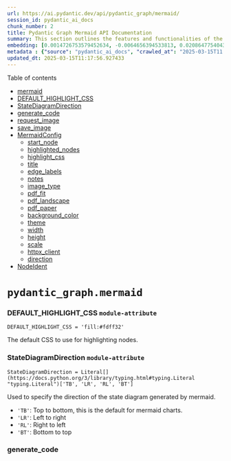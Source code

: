 ```yaml
---
url: https://ai.pydantic.dev/api/pydantic_graph/mermaid/
session_id: pydantic_ai_docs
chunk_number: 2
title: Pydantic Graph Mermaid API Documentation
summary: This section outlines the features and functionalities of the Pydantic Graph Mermaid API, including key components such as DEFAULT_HIGHLIGHT_CSS, StateDiagramDirection, and methods for generating code, requesting, and saving images. It also describes the MermaidConfig class and its attributes.
embedding: [0.0014726753579452634, -0.0064656394533813, 0.02086477540433407, -0.00890350341796875, 0.012468758970499039, 0.016971901059150696, -0.024654867127537727, -0.022791940718889236, -0.03170829266309738, 0.020980404689908028, -0.021237360313534737, -0.03327571973204613, 0.021532859653234482, -0.04715130850672722, 0.03224789723753929, 0.012841343879699707, -0.009308207780122757, -0.006032027304172516, -0.013168961741030216, 0.04039338231086731, 0.07210167497396469, -0.007708660792559385, 0.04897569119930267, 0.008228995837271214, -0.015198909677565098, 0.005280432756990194, 0.033172935247421265, 0.0367446169257164, 0.025207320228219032, 0.013605786487460136, -0.0003256106283515692, -0.04293724149465561, 0.010991265065968037, 0.0018532904796302319, -0.04807634651660919, 0.0006195033201947808, -0.009096220135688782, 0.008190452121198177, -0.02193113975226879, 0.03558831661939621, -0.01684342324733734, -0.0684015154838562, 0.0070084575563669205, -0.0008202496683225036, -0.05642739683389664, 0.03425214812159538, -0.019156021997332573, 0.0457894466817379, 0.017460117116570473, 0.0271344855427742, -0.02857343666255474, 0.03975099325180054, -0.02320306934416294, 0.030423514544963837, -0.04722839593887329, -0.028393566608428955, -0.05586209520697594, 0.00406310660764575, 0.003264938946813345, -0.0421149842441082, 0.05149385333061218, 0.016445143148303032, -0.03648766130208969, 0.03134855255484581, -0.01990119181573391, 0.04599500820040703, -0.04357963055372238, 0.01305975578725338, -0.011864913627505302, -0.011999815702438354, 0.06506109982728958, 0.04375949874520302, -0.014094001613557339, -0.043682411313056946, -0.00406953040510416, -0.04406784474849701, -0.013477308675646782, 0.04411923512816429, -0.01054159365594387, -0.04011073336005211, -0.011357426643371582, 0.03525427356362343, -0.01030390989035368, -0.01599547080695629, -0.004483871161937714, -0.03134855255484581, -0.004117709584534168, -0.04265458881855011, -0.05231611058115959, 0.00228208489716053, -0.026903226971626282, -0.06434161961078644, -0.04491579532623291, 0.019400129094719887, 0.030115168541669846, 0.05208485201001167, -0.0141325443983078, -0.015892688184976578, -0.046226270496845245, -0.00755448779091239, 0.016380904242396355, -0.035999447107315063, -0.06341658532619476, 0.009732184000313282, 0.07241001725196838, -0.013721415773034096, -0.008993437513709068, -0.028444958850741386, -0.007438857574015856, 0.024205194786190987, -0.11717164516448975, 0.003632706357166171, 0.006028815172612667, 0.02227802947163582, 0.003635918255895376, -0.04327128082513809, -0.018410852178931236, 0.017177466303110123, 0.014068306423723698, -0.03155411779880524, -0.056632962077856064, 0.00010072449367726222, 0.011216101236641407, 0.01354154758155346, -0.012462334707379341, 0.007445281371474266, -0.021751271560788155, 0.004336121492087841, -0.03507440537214279, 0.00890350341796875, -0.004024563357234001, 0.015365930274128914, -0.010348876938223839, -0.06156650558114052, 0.02433367259800434, 0.0081262132152915, -0.040598947554826736, 0.0238840002566576, -0.014016915112733841, 0.01030390989035368, 0.048487477004528046, -0.020813385024666786, 0.034663278609514236, 0.036307793110609055, 0.02439791150391102, -0.005813614930957556, -0.065009705722332, 0.056632962077856064, -0.03219650685787201, 0.0007435645675286651, 0.014813476242125034, 0.012924854643642902, -0.011691468767821789, -0.021532859653234482, -0.012629356235265732, -0.04386227950453758, 0.02990960329771042, -0.001308866310864687, -0.024744801223278046, -0.026183750480413437, -0.00952661968767643, 0.016830576583743095, -0.019284499809145927, -0.0012679140781983733, -0.022098161280155182, -0.00980927050113678, -0.015455865301191807, 0.01085636392235756, -0.02798243798315525, -0.021211665123701096, 0.0342007577419281, -0.021828357130289078, 0.006417460273951292, -0.007837138138711452, 0.029498474672436714, -0.018218135461211205, -0.02555420994758606, -0.020363712683320045, 0.001161920023150742, -0.0077728996984660625, 0.03078325279057026, 0.028059525415301323, -0.06984046846628189, 0.03304446116089821, -0.030346427112817764, -0.037181440740823746, -0.026363620534539223, 0.02204676903784275, 0.00036013900535181165, 0.040573250502347946, -0.006173352710902691, 0.007721508387476206, 0.02793104760348797, -0.025117386132478714, 0.008241843432188034, -0.008787873201072216, 0.08073537051677704, -0.005171226803213358, 0.031220076605677605, 0.0068093170411884785, 0.016946205869317055, 0.03026934154331684, 0.03224789723753929, 0.006086630281060934, -0.02227802947163582, -0.013123994693160057, -0.02800813503563404, -0.04740826413035393, 0.022239485755562782, 0.0032520913518965244, 0.001739266561344266, 0.013952676206827164, 0.017999723553657532, 0.0008029855089262128, -0.038543302565813065, 0.0296783447265625, -0.038312043994665146, 0.003931417129933834, 0.020813385024666786, 0.00649454677477479, -0.005765435751527548, 0.04260319843888283, 0.05771217495203018, -0.026928922161459923, -0.020055366680026054, 0.05033755674958229, 0.01726740039885044, -0.05730104446411133, -0.005877853836864233, 0.01485201995819807, 0.015545799396932125, -0.0054570892825722694, -0.006957066245377064, -0.02597818709909916, -0.018565025180578232, -0.057249654084444046, 0.009417413733899593, -0.012603660114109516, 0.025991033762693405, -0.032068029046058655, 0.005730104632675648, 0.021558554843068123, -0.012969821691513062, 0.020260930061340332, 0.005518116522580385, -0.0009764303686097264, -0.027853960171341896, 0.016997596248984337, -0.04781939089298248, 0.02852204442024231, 0.0282650887966156, 0.02680044434964657, 0.020697753876447678, -0.005315763875842094, -0.029806822538375854, 0.0038960855454206467, 0.002410562476143241, 0.031014511361718178, -0.039134301245212555, 0.01009192131459713, 0.003729064716026187, -0.0008286810480058193, -0.016046863049268723, -0.0429629348218441, 0.006568421609699726, 0.017935484647750854, -0.014543673023581505, -0.014055457897484303, -0.0610525943338871, -0.04602070525288582, 0.017087532207369804, 0.0086915148422122, 0.02798243798315525, 0.0018018995178863406, -0.01036172453314066, -0.002606490859761834, 0.017177466303110123, 0.035614013671875, 0.02235511690378189, 0.0038511184975504875, 0.015815602615475655, 0.018012570217251778, 0.04774230718612671, 0.03867178037762642, -0.017318790778517723, 0.03191385418176651, -0.018025418743491173, 0.017331639304757118, 0.026183750480413437, -0.04727978631854057, 0.04658600687980652, -0.00647206325083971, 0.017961179837584496, -0.023472871631383896, 0.009012709371745586, -0.013361678458750248, 0.004609136842191219, 0.03810647875070572, 0.010438811965286732, -0.006828588899224997, 0.007676541339606047, 0.0043457574211061, -0.00048540474381297827, -0.008967742323875427, 0.024410760030150414, -0.005726892501115799, 0.017113227397203445, -0.013978371396660805, 0.009674369357526302, -0.01862926408648491, -0.018577871844172478, -0.03134855255484581, -0.011126167140901089, -0.01975986734032631, -6.62964885123074e-05, -0.0036519779823720455, 0.012488030828535557, 0.03959682211279869, 0.005155167076736689, -0.05318975821137428, 0.002097398042678833, -0.006475274916738272, 0.05478288233280182, 0.002055642893537879, -0.006854284089058638, -0.012250347062945366, -0.029729735106229782, 0.003237637458369136, 0.0019191353349015117, -0.014492282643914223, 0.020826231688261032, -0.03792661055922508, -0.0036487660836428404, 0.02883039228618145, 0.028136612847447395, -0.028958868235349655, -0.011922728270292282, 0.01158868707716465, -0.05812330171465874, 0.05647878721356392, -0.026415010914206505, -0.031040208414196968, -0.0038382706698030233, -0.01726740039885044, -0.029806822538375854, 0.008248266763985157, -0.014428043738007545, 0.018012570217251778, 0.022457897663116455, -0.00842171162366867, -0.0135672427713871, 0.008151908405125141, 0.04668878763914108, 0.0034624733962118626, -0.05208485201001167, -0.01075358223170042, 0.002124699531123042, -0.006989185698330402, -0.0339181087911129, 0.05038894712924957, -0.06927516311407089, 0.013310288079082966, -0.041164249181747437, -0.0028184792026877403, -0.02091616578400135, -0.032504852861166, -0.03201663866639137, 0.007323227822780609, 0.07163915783166885, 0.012841343879699707, 0.013413069769740105, 0.01059940829873085, -0.006340373307466507, -0.01079854927957058, -0.01755005121231079, -0.012584389187395573, -0.022136704996228218, -0.014094001613557339, 0.008794297464191914, 0.012558693066239357, -0.003223183797672391, -0.04144689813256264, 0.0043232738971710205, 0.03052629716694355, 0.012834920547902584, -0.010053378529846668, 0.04851317033171654, -0.004618772771209478, -0.009802847169339657, 0.0009796422673389316, 0.00014905417629051954, -0.01577705889940262, 0.013323135673999786, 0.0020572489593178034, -0.001962496666237712, 0.057814955711364746, -0.028367871418595314, 0.006414248142391443, 0.05627322569489479, 0.010663647204637527, 0.02942138910293579, -0.022111007943749428, 0.024243738502264023, -0.002169666811823845, 0.011126167140901089, 0.009359599091112614, 0.05234180763363838, -0.0005540599813684821, 0.0015023858286440372, -0.03766965493559837, 0.03201663866639137, -0.007612302433699369, 0.012051206082105637, -0.04044477269053459, -0.014248174615204334, -0.08068398386240005, 0.015198909677565098, -0.030629079788923264, 0.013220353052020073, 0.024924669414758682, -0.04332267493009567, -0.04828191176056862, -0.012500878423452377, -0.03820926323533058, -0.014338108710944653, 0.06177206709980965, 0.01355439517647028, 0.0009346751030534506, 0.056067660450935364, -0.05514261871576309, 0.019233109429478645, 0.022239485755562782, 0.03535705804824829, 0.02128875069320202, 0.052675846964120865, -0.0483333021402359, -0.016689250245690346, 0.020877623930573463, 0.007933496497571468, -0.032299287617206573, -0.0022740550339221954, -0.01695905439555645, -0.009545891545712948, 0.013991218991577625, -0.013695720583200455, -0.01712607406079769, 0.02343432791531086, -0.05149385333061218, -0.034663278609514236, -0.036590442061424255, -0.02425658516585827, 0.05565652996301651, -0.058071911334991455, 0.002871476113796234, 0.0017954756040126085, 0.029035955667495728, 0.06598613411188126, 0.03145133703947067, 0.04185802862048149, -0.07436288148164749, 0.041678160429000854, 0.04887291043996811, -0.0013233200879767537, 0.016586467623710632, -0.04751104488968849, 0.0024844370782375336, 0.005315763875842094, -0.00176335615105927, 0.04229485243558884, -0.020582124590873718, 0.028342176228761673, -0.00021801056573167443, 0.06747648119926453, -0.01237882487475872, 0.02340863272547722, -0.014261022210121155, -0.018320918083190918, -0.021185969933867455, 0.03219650685787201, 0.01792263612151146, 0.011286764405667782, -0.0007267018663696945, -0.011511600576341152, -0.011492328718304634, 7.683567673666403e-05, 0.1371113806962967, 0.03569110110402107, -0.04609779268503189, 0.005900337360799313, -0.0049110595136880875, 0.0054570892825722694, 0.005784707609564066, 0.02744283154606819, -0.014492282643914223, 0.02659487910568714, -0.006276134867221117, -0.03756687417626381, -0.023267308250069618, 0.004535262007266283, -0.05673574283719063, 0.016432294622063637, -0.040598947554826736, 0.029190128669142723, 0.025207320228219032, 0.019181717187166214, -0.04185802862048149, 0.0014228903455659747, 0.010220399126410484, -0.0011354214511811733, 0.011408817954361439, -0.03874886780977249, -0.013490156270563602, 0.04275737330317497, 0.01082424446940422, -0.01665070652961731, -0.004920694977045059, 0.02040225639939308, 0.020672058686614037, -0.0020893681794404984, 0.006764349993318319, -0.02207246609032154, -0.010278214700520039, 0.015070431865751743, -0.0021054279059171677, -0.014248174615204334, -0.01879628375172615, 0.006208683829754591, -0.06516388058662415, -0.026749052107334137, -0.05642739683389664, 0.06644865870475769, -0.024462150409817696, -0.021404381841421127, 0.019117478281259537, -0.04201219975948334, 0.006584480870515108, 0.02631222829222679, -0.004657316021621227, -0.02798243798315525, -0.028624827042222023, 0.0012839738046750426, 0.01947721652686596, 0.011370274238288403, -0.007882106117904186, -0.005759011954069138, 0.028188003227114677, -0.0074324337765574455, -0.0005556659889407456, 0.011228948831558228, 0.003767607966437936, 0.014800628647208214, 0.0015939262229949236, 0.0036134347319602966, -0.03761826455593109, -0.026235142722725868, -0.002579189371317625, 0.005572719499468803, -0.03497162461280823, 0.009995563887059689, 0.025901099666953087, 0.020055366680026054, -0.015288843773305416, 0.043091412633657455, 0.023472871631383896, -0.03494592756032944, 0.05318975821137428, -0.0031493091955780983, 0.03484314680099487, -0.006719382479786873, 0.0010519110364839435, -0.004426056053489447, -0.007072696462273598, 0.02659487910568714, -0.023549959063529968, -0.002844174625352025, -0.045635271817445755, -0.00813906081020832, -0.021687032654881477, 0.02037655934691429, -0.003277786774560809, -0.04234624281525612, -0.031168684363365173, 0.02046649530529976, -0.0020058578811585903, -0.06125815957784653, 0.049566689878702164, 0.010425963439047337, 0.0014670544769614935, -0.01109404768794775, 0.02513023465871811, -0.03677031025290489, -0.0004629211325664073, -0.007477400824427605, 0.03838913142681122, -0.02221379056572914, -0.01656077243387699, 0.0056562297977507114, -0.017704224213957787, -0.03738700598478317, 0.005553447641432285, 0.015224604867398739, -0.018989000469446182, -0.03271041810512543, 0.04722839593887329, -0.014762085862457752, 0.02405102178454399, 0.0361793152987957, -0.004214067943394184, -0.018076809123158455, 0.031271468847990036, -0.05658157169818878, 0.02798243798315525, 0.016445143148303032, -0.016856271773576736, -0.0271344855427742, 0.024976061657071114, -0.030346427112817764, 0.03474036604166031, 0.023588502779603004, -0.038312043994665146, 0.002614520723000169, 0.036590442061424255, 0.001275943941436708, -0.033789630979299545, -0.005704408977180719, 0.015879841521382332, -0.006449579726904631, 0.0007327242637984455, 0.009295360185205936, -0.016290970146656036, -0.053549498319625854, 0.001194842392578721, 0.03217080980539322, 0.0008897079387679696, -0.010053378529846668, -0.012905582785606384, 0.015443016774952412, 0.001585896359756589, -0.003178216516971588, -0.009166882373392582, 0.00625365087762475, 0.03211941942572594, -0.012982669286429882, -0.0072911083698272705, 0.027006007730960846, -0.04293724149465561, 0.012089749798178673, 0.008595156483352184, 0.014723542146384716, -0.0007299138233065605, -0.022984657436609268, 0.0060159675776958466, -0.005527751985937357, -0.010804972611367702, 0.006350009236484766, -0.0034110823180526495, 0.013695720583200455, -0.001014170702546835, -0.032864589244127274, 0.015378777869045734, -0.03453480079770088, 0.02583686076104641, -0.015674276277422905, -0.028650522232055664, -0.022406507283449173, 0.03725852817296982, 0.021635640412569046, 0.003680885536596179, -0.00406310660764575, -0.02136583812534809, 0.002754240296781063, 0.05617044121026993, 0.03499732166528702, 0.011402393691241741, -0.008485950529575348, -0.022393658757209778, 0.01938728243112564, -0.017627136781811714, -0.03217080980539322, 0.024770496413111687, 0.014967650175094604, 0.034072279930114746, -0.056941308081150055, 0.02524586394429207, 0.06588335335254669, -0.00818402785807848, -0.0073746186681091785, 0.0370272658765316, 0.00897416565567255, 0.027262963354587555, -0.010053378529846668, 0.016046863049268723, 0.0074902488850057125, -0.01456936914473772, 0.013258896768093109, 0.042243462055921555, 0.0068928273394703865, 0.03846621885895729, 0.008363896980881691, -0.07960476726293564, -0.001179585698992014, -0.009854238480329514, -0.04131842032074928, 0.04275737330317497, 0.00946880504488945, -0.007111239712685347, 0.012738562189042568, 0.03851760923862457, 0.03242776542901993, -0.033532675355672836, -0.013156114146113396, 0.00115549610927701, -0.041421204805374146, 0.03417506441473961, 0.0024667715188115835, -0.009089795872569084, 0.008826416917145252, 0.012276042252779007, -0.019066087901592255, 0.0003298262890893966, -0.029035955667495728, -0.01059940829873085, -0.024950364604592323, -0.017485812306404114, -0.008819992654025555, 0.038877345621585846, 0.016355209052562714, -0.02362704463303089, -0.013079027645289898, -0.00462198443710804, -0.036641836166381836, 0.020286625251173973, -0.01605970971286297, 0.010188279673457146, -0.02080053649842739, 0.0075737591832876205, -0.008485950529575348, 0.034046586602926254, -0.0195029117166996, -0.0047119189985096455, -0.03337850049138069, 0.015610038302838802, 0.006391764618456364, -0.05344671383500099, -0.002550282049924135, 0.00896131806075573, -0.0296783447265625, 0.012128292582929134, 0.002272448968142271, 0.017871245741844177, 0.02524586394429207, 0.009847814217209816, -0.017729919403791428, -0.030140863731503487, 0.030346427112817764, 0.0227533970028162, 0.007637998089194298, -0.016753489151597023, 0.016830576583743095, 0.08042702823877335, -0.03728422150015831, 0.013926980085670948, -0.0358966626226902, -0.008106941357254982, 0.010278214700520039, -0.008755753748118877, 0.04671448469161987, 0.006044874899089336, -0.041935116052627563, -0.01400406751781702, -0.012019086629152298, -0.045095667243003845, 0.005630534142255783, 0.01541732158511877, 0.02880469523370266, 0.007413161918520927, 0.03918569162487984, -0.025451429188251495, -0.015725668519735336, 0.013952676206827164, -0.021751271560788155, -0.0015545799396932125, 0.017511507496237755, 0.03381532430648804, 0.03268472105264664, -0.0033693271689116955, 0.001742478576488793, -0.0375925675034523, -0.012070477940142155, -0.03975099325180054, -0.05786634609103203, -0.020826231688261032, 0.030449209734797478, -0.010470930486917496, 0.018577871844172478, -0.001363469404168427, 0.023614197969436646, -0.07246141135692596, -0.006032027304172516, 0.03784952312707901, -0.01719031296670437, 0.05745521932840347, -0.05064590275287628, 0.02051788568496704, 0.004002079833298922, 0.009757880121469498, -0.050106294453144073, 0.00047175397048704326, 0.029215823858976364, 0.026337923482060432, -0.010451659560203552, 0.01848793774843216, -0.0542689710855484, 0.014723542146384716, -0.02716018073260784, 0.04602070525288582, -0.006680839229375124, -0.025798318907618523, -0.014710694551467896, 0.006446367595344782, 0.0480506531894207, 0.02272770181298256, -0.026671966537833214, 0.009757880121469498, 0.015365930274128914, 0.0156871248036623, 0.05036325007677078, -0.0009113885462284088, 0.014325261116027832, -0.005007417406886816, 0.044196322560310364, 0.004528838209807873, 0.03360976278781891, 0.022534985095262527, 0.010085497982800007, 0.006301830057054758, 0.011877761222422123, -0.016149643808603287, -0.03641057386994362, -0.0004163479898124933, 0.041652463376522064, 0.007104815915226936, -0.0051358952187001705, -0.03199094161391258, 0.021185969933867455, -0.023241613060235977, -0.015764212235808372, -0.04008503630757332, 0.027545614168047905, 0.014826323837041855, 0.017280247062444687, 0.01978556253015995, 0.003016013652086258, -0.04602070525288582, -0.012115444988012314, -0.011370274238288403, 0.015301691368222237, -0.004683011211454868, 0.020427951589226723, 0.021417228505015373, -0.021275904029607773, -0.010907755233347416, -0.03977669030427933, -0.012243922799825668, -0.0059356689453125, 0.0113060362637043, 0.004146616905927658, 0.01947721652686596, 0.008659395389258862, -0.018976153805851936, -0.035999447107315063, 0.002991924062371254, -0.01327174436300993, 0.018102504312992096, -0.015635734423995018, 0.014466586522758007, -0.032967373728752136, 0.0015385202132165432, -0.011762131936848164, -0.006067358423024416, 0.02199537865817547, 0.005826462991535664, -0.013079027645289898, 0.006924946792423725, 0.0023945027496665716, -0.015468712896108627, 0.008325353264808655, -0.02546427585184574, -0.010509474202990532, -0.013258896768093109, -0.01541732158511877, -0.007702236995100975, -0.02256068028509617, 0.002182514639571309, 0.034097976982593536, 0.04576374962925911, -0.021545706316828728, 0.02913873828947544, -0.000325008382787928, 0.010027683340013027, -0.0233186986297369, -0.004551321733742952, 0.056632962077856064, -0.018076809123158455, -0.017036139965057373, -0.016946205869317055, 0.002450711792334914, -0.025759775191545486, 0.034894537180662155, 0.04321989044547081, -0.013021213002502918, -0.0488986037671566, -0.039416953921318054, 0.03990516811609268, 0.011652925983071327, 0.0002904800057876855, 0.0025390400551259518, 0.011890609748661518, -0.02518162503838539, 0.007445281371474266, 0.016123948618769646, -0.0011747677344828844, -0.016290970146656036, 0.019772715866565704, 0.029190128669142723, -0.006584480870515108, 0.02374267578125, -0.005974212195724249, -0.01789694093167782, -0.035999447107315063, 0.036333486437797546, 0.008530917577445507, -0.031168684363365173, 0.03849191218614578, 0.018783437088131905, -0.03951973468065262, -0.012700018472969532, -0.010914178565144539, 0.025913948193192482, 0.02821369841694832, -0.00652987789362669, -0.02312598191201687, 0.027519918978214264, -0.005730104632675648, -0.019824106246232986, 0.03173398599028587, -0.0006909689982421696, 0.015918385237455368, 0.03142563998699188, 0.016894815489649773, 0.01817959174513817, -0.00017745979130268097, 0.05452592670917511, 0.011100471951067448, -0.05090285837650299, -0.002344717737287283, -0.014016915112733841, -0.02428228221833706, 0.01329743955284357, -0.03425214812159538, -0.016740642488002777, -0.028881782665848732, 0.002399320714175701, -0.017331639304757118, 0.007939920760691166, -0.019772715866565704, 0.008742906153202057, 0.016573620960116386, 0.008434560149908066, 0.010336029343307018, 0.02710879035294056, 0.028110915794968605, 0.051262594759464264, 0.07487679272890091, -0.009385294280946255, -0.025798318907618523, 0.017395878210663795, -0.030449209734797478, 0.0032151539344340563, 0.01273213792592287, 0.06619170308113098, 0.06593474745750427, -0.02046649530529976, 0.026749052107334137, -0.011781402863562107, -0.022663462907075882, 0.014466586522758007, 0.008164756931364536, 0.015520104207098484, -0.002648246241733432, -0.008106941357254982, 0.03170829266309738, -0.017794158309698105, 0.03964821249246597, 0.016483686864376068, -0.007162630558013916, 0.002082944381982088, 0.04301432892680168, 0.022547833621501923, 0.001275943941436708, -0.04375949874520302, -0.0019480427727103233, 0.02284333109855652, -0.010239670984447002, -0.0002808441931847483, 0.03019225411117077, 0.06881264597177505, -0.012629356235265732, -0.01216683629900217, -0.00624722708016634, 0.007869257591664791, -0.011505176313221455, 0.019579999148845673, 0.009051252156496048, 0.005646593868732452, -0.014505130238831043, 0.004008503630757332, -0.01853932999074459, -0.03055199235677719, -0.002730150707066059, 0.003085070289671421, -0.009218273684382439, 0.014042610302567482, 0.00756733538582921, 0.008800720795989037, -0.011710740625858307, -0.006542725954204798, 0.012854191474616528, 0.0172417052090168, -0.019567150622606277, -0.012725714594125748, 0.032324984669685364, -0.009205426089465618, 0.024693410843610764, -0.017871245741844177, 0.0141325443983078, -0.00594209274277091, 0.03751548379659653, -0.010111193172633648, 0.007837138138711452, -0.022830484434962273, -0.01277710497379303, -0.0029485628474503756, 0.005893913563340902, 0.03268472105264664, -0.014505130238831043, -0.03502301499247551, -0.041164249181747437, 0.02744283154606819, 0.02518162503838539, -0.02074914611876011, 0.004037410952150822, -0.023537110537290573, 0.03779813274741173, -0.0030079837888479233, 0.011222525499761105, 0.03247915580868721, -0.0046059247106313705, 0.01216683629900217, 0.01726740039885044, -0.04016212373971939, -0.01902754418551922, 0.008492374792695045, -0.005177650600671768, 0.001465448527596891, 0.03019225411117077, 0.035768184810876846, -0.0423976331949234, 0.04555818438529968, 0.011562990956008434, 0.011839218437671661, 0.012571540661156178, -0.0072911083698272705, -0.03281319886445999, -0.023986782878637314, -0.01670209877192974, -0.021943988278508186, -0.0009547497611492872, -0.0013401828473433852, 0.037721045315265656, 0.023871153593063354, 0.006105901673436165, 0.0018741681706160307, -0.029164433479309082, -0.018295221030712128, -0.016355209052562714, -0.02532295137643814, 0.037721045315265656, -0.034354932606220245, 0.01171716395765543, -0.03530566766858101, -0.003677673637866974, -0.012391672469675541, -0.021584250032901764, -0.014363804832100868, 0.006227955687791109, -0.014299565926194191, -0.007907801307737827, 0.013194657862186432, -0.00458665331825614, 0.025194473564624786, 0.00017133702931459993, -0.0018982577603310347, 0.018153896555304527, -0.049643777310848236, 0.011395970359444618, 0.042834457010030746, 0.022791940718889236, 0.001859714393503964, -0.04101007431745529, -0.0013401828473433852, 0.0217641182243824, 0.028393566608428955, -0.019181717187166214, -0.010432387702167034, -0.01719031296670437, 0.030731860548257828, 0.015764212235808372, 0.03975099325180054, 0.00889065582305193, 0.0077536278404295444, -0.012976245954632759, 0.0168177280575037, 0.0012831707717850804, 0.005469937343150377, 0.021674184128642082, -0.03050060197710991, -0.030988816171884537, 0.025053147226572037, 0.0007419586181640625, 0.019541455432772636, 0.010933450423181057, -0.0054667252115905285, -0.04938682168722153, -0.019978279247879982, 0.009083371609449387, -0.039391256868839264, 0.0097514558583498, -0.006969914305955172, -0.035177189856767654, 0.0038479065988212824, -0.0024571355897933245, -0.016175338998436928, -0.005746164359152317, 0.008672242984175682, -0.0018195651937276125, 0.023447176441550255, 0.06747648119926453, 0.010535169392824173, -0.025143081322312355, 0.004088802263140678, 0.02857343666255474, 0.020954709500074387, 0.008897079154849052, 0.01961854100227356, -0.006311465986073017, -0.012057630345225334, -0.005588779225945473, 0.021982530131936073, 0.01192915253341198, -0.017614290118217468, 0.013464461080729961, -0.01820528693497181, -0.0008415288175456226, -0.005344671662896872, 0.02193113975226879, 0.012500878423452377, 0.04023921117186546, 0.018359459936618805, 0.0062215314246714115, 0.0014108455507084727, -0.008094093762338161, 0.028033830225467682, 0.0010495020542293787, 0.015571494586765766, 0.012976245954632759, 0.022997504100203514, -0.00515837874263525, -0.012083325535058975, 0.017280247062444687, 0.0043457574211061, -0.03445771336555481, -0.003690521465614438, 0.015494408085942268, -0.009770727716386318, 0.023267308250069618, -0.008061974309384823, 0.011473056860268116, -0.011074775829911232, -0.02428228221833706, 0.026466401293873787, 0.006227955687791109, -0.015443016774952412, -0.011877761222422123, -0.012956974096596241, 0.00784356240183115, 0.0059388806112110615, 0.010278214700520039, 0.02145577222108841, -0.0185136329382658, 0.0031348553020507097, -0.006391764618456364, -0.030295036733150482, 0.014312413521111012, 0.045301228761672974, 0.006517030298709869, 0.025875404477119446, -0.01707468368113041, 0.015648581087589264, -0.0077728996984660625, -0.007978463545441628, 0.004374665208160877, -0.01483917236328125, 0.029549866914749146, -0.018218135461211205, -0.005042748991400003, 0.003289028536528349, -0.016034014523029327, -0.014376652427017689, 0.002107033971697092, 0.04232054948806763, 0.009295360185205936, 0.028958868235349655, 0.003963536582887173, -0.014466586522758007, 0.0037097930908203125, 0.031785376369953156, -0.0113766985014081, 0.006003119517117739, -0.04206359386444092, 0.014299565926194191, -0.01440234761685133, -0.04414493218064308, 0.0064303078688681126, -0.02178981527686119, -0.004965662490576506, 0.014736389741301537, 0.040264904499053955, 0.025991033762693405, -0.019721323624253273, 0.025014603510499, -0.007117663510143757, 0.019490063190460205, -0.011222525499761105, 0.032659027725458145, 0.02581116557121277, 0.01023324765264988, 0.01115186233073473, -0.010470930486917496, -0.030963120982050896, 0.031245771795511246, 0.0018821980338543653, -0.021635640412569046, 0.015507255680859089, -0.027340050786733627, -0.021558554843068123, -0.001384346978738904, -0.009372446686029434, -0.010098345577716827, -0.014710694551467896, -0.042783066630363464, 0.020286625251173973, -0.010650799609720707, -0.015340235084295273, -0.017537202686071396, -0.038877345621585846, -0.016971901059150696, 0.012147564440965652, -0.008672242984175682, -0.010284638032317162, -0.02532295137643814, -0.0050523849204182625, 0.003587739309296012, -0.0028152670711278915, -0.017023293301463127, -0.008447407744824886, 0.010059802792966366, -0.008280386216938496, -0.0005347883561626077, -0.0007166645373217762, 0.0016509381821379066, -0.015468712896108627, 0.016663555055856705, 0.007727932650595903, 0.004686223343014717, -0.03869747743010521, 0.039956558495759964, -0.011408817954361439, 0.021558554843068123, 0.020222386345267296, 0.0036519779823720455, 0.043631020933389664, 0.03214511647820473, 0.017511507496237755, 0.019657084718346596, -0.039725299924612045, 0.012263194657862186, -0.011961271986365318, -0.016303816810250282, 0.020877623930573463, 0.012192531488835812, -0.01865495927631855, -0.055553749203681946, 0.005296492483466864, -0.015186062082648277, -0.017678529024124146, -0.0217641182243824, -0.018899066373705864, 0.021969683468341827, -0.011974119581282139, -0.050440337508916855, 0.01902754418551922, 0.005697985179722309, -0.012828496284782887, 0.005861794110387564, -0.004127345513552427, -0.01004695426672697, -0.027519918978214264, -0.0395711250603199, -0.002217845991253853, 0.022663462907075882, -0.0066101765260100365, -0.0044549633748829365, -0.011871337890625, -0.029755430296063423, -0.010072650387883186, -0.008762178011238575, -0.008852112106978893, -0.012064054608345032, 0.005206557922065258, -0.023447176441550255, 0.014980497770011425, -0.010734310373663902, -0.011267492547631264, -0.015635734423995018, 0.022933265194296837, -0.029806822538375854, 0.02524586394429207, -0.030166558921337128, -0.021956834942102432, -0.015520104207098484, 0.005081292241811752, 0.02970403991639614, 0.0024844370782375336, 0.028110915794968605, 0.01383704598993063, 0.006732230540364981, 0.009031981229782104, 0.012064054608345032, -0.00046533008571714163, 0.025078842416405678, -0.01910463161766529, 0.0053928508423268795, -0.01143451314419508, -0.0004958435310982168, -0.007817867211997509, -0.0011884185951203108, 0.005627322476357222, -0.01938728243112564, 0.011794251389801502, 0.01580275408923626, 0.017871245741844177, 0.0038768139202147722, -0.02453923597931862, 0.010124040767550468, 0.028110915794968605, 0.018320918083190918, -0.024950364604592323, -0.024950364604592323, 0.00790137704461813, 0.01740872487425804, -0.01237882487475872, 0.037772439420223236, 0.03129716217517853, -0.00919900182634592, -0.00896131806075573, 0.022509289905428886, 0.021828357130289078, -0.053292542695999146, -0.05812330171465874, 0.04286015406250954, 0.03625640273094177, -0.010085497982800007, -0.007246141321957111, 0.006391764618456364, 0.02357565425336361, 0.0001545747072668746, 0.01613679714500904, -0.0012606872478500009, -0.019567150622606277, 0.0003936636494472623, -0.035716794431209564, 0.0265691839158535, 0.014466586522758007, 0.006719382479786873, -0.0030593748670071363, 0.015481560491025448, 0.01961854100227356, 0.01170431636273861, 0.028162308037281036, 0.006854284089058638, 0.0037611841689795256, -0.015674276277422905, 0.04342545568943024, 0.01004695426672697, 0.006202260032296181, -0.02574692666530609, 0.024834735319018364, 0.0005042749107815325, 0.004230127669870853, -0.04414493218064308, 0.05699269846081734, 0.016830576583743095, 0.006369281094521284, 0.00047898085904307663, -0.0358966626226902, -0.021969683468341827, 0.00021821130940224975, 0.031168684363365173, -0.003171792719513178, -0.0038960855454206467, 0.021134577691555023, 0.004291154444217682, 0.007952768355607986, 0.017704224213957787, -0.031477030366659164, -0.01355439517647028, 0.029858212918043137, -0.00022302921570371836, 0.011408817954361439, 0.002654670039191842, -0.006680839229375124, -0.004750462248921394, -0.006957066245377064, -0.0014951589982956648, -0.012873463332653046, 0.033481284976005554, 0.01662501133978367, 0.0025920371990650892, 0.016637859866023064, -0.004011715762317181, 0.019888345152139664, -0.009989139623939991, 0.007612302433699369, -0.03301876410841942, -0.028624827042222023, 0.02414095588028431, -0.005530964117497206, -0.028367871418595314, 0.01755005121231079, 0.004843608476221561, -0.007477400824427605, 0.01605970971286297, 0.0033147241920232773, -0.01495480164885521, -0.024346521124243736, -0.021841205656528473, 0.02659487910568714, 0.03579388186335564, 0.008235419169068336, -0.015879841521382332, 0.025489971041679382, 0.012070477940142155, -0.02199537865817547, 0.016727793961763382, 0.01085636392235756, 0.028599131852388382, -0.0028618404176086187, -0.004631620366126299, 0.01384989358484745, 0.010348876938223839, 0.02908734604716301, -0.03497162461280823, -0.04784508794546127, 0.015327387489378452, 0.02581116557121277, 0.012886310927569866, 0.0244493018835783, 0.022689158096909523, 0.042834457010030746, 0.003484957152977586, 0.03106590360403061, -0.027571309357881546, -0.013464461080729961, 0.019014697521924973, 0.04542970657348633, -7.251962961163372e-05, -0.03368684649467468, 0.020787687972187996, -0.004458175506442785, -0.02136583812534809, -0.025489971041679382, 0.002665911801159382, -0.008543766103684902, -0.007740780245512724, -0.007130511105060577, -0.009398141875863075, 0.003568467451259494, 0.003285816637799144, 0.020222386345267296, -0.03795230761170387, 0.03188816085457802, 0.02504030056297779, 0.0069506424479186535, 0.02484758384525776, -0.020106757059693336, 0.009134762920439243, 0.0013682872522622347, 0.02094186097383499, -0.019605694338679314, 0.004194796085357666, -0.016175338998436928, 0.004833972547203302, 0.019965430721640587, -0.0023928966838866472, 0.027776874601840973, 0.020273778587579727, 0.0021536070853471756, -0.0064656394533813, 0.02795674279332161, 0.006131597328931093, 0.018552176654338837, -0.0006596525781787932, -0.009346751496195793, -0.022239485755562782, 0.009635825641453266, 0.0026353984139859676, 0.015481560491025448, -0.017601441591978073, -0.00229975045658648, -0.012520150281488895, -0.021943988278508186, -0.002052430994808674, -0.01020112819969654, -0.011652925983071327, -0.032350677996873856]
metadata : {"source": "pydantic_ai_docs", "crawled_at": "2025-03-15T11:17:56.927433", "url_path": "/api/pydantic_graph/mermaid/", "chunk_size": 3590}
updated_dt: 2025-03-15T11:17:56.927433
---
```

Table of contents 
  * [ mermaid  ](https://ai.pydantic.dev/api/pydantic_graph/mermaid/#pydantic_graph.mermaid)
  * [ DEFAULT_HIGHLIGHT_CSS  ](https://ai.pydantic.dev/api/pydantic_graph/mermaid/#pydantic_graph.mermaid.DEFAULT_HIGHLIGHT_CSS)
  * [ StateDiagramDirection  ](https://ai.pydantic.dev/api/pydantic_graph/mermaid/#pydantic_graph.mermaid.StateDiagramDirection)
  * [ generate_code  ](https://ai.pydantic.dev/api/pydantic_graph/mermaid/#pydantic_graph.mermaid.generate_code)
  * [ request_image  ](https://ai.pydantic.dev/api/pydantic_graph/mermaid/#pydantic_graph.mermaid.request_image)
  * [ save_image  ](https://ai.pydantic.dev/api/pydantic_graph/mermaid/#pydantic_graph.mermaid.save_image)
  * [ MermaidConfig  ](https://ai.pydantic.dev/api/pydantic_graph/mermaid/#pydantic_graph.mermaid.MermaidConfig)
    * [ start_node  ](https://ai.pydantic.dev/api/pydantic_graph/mermaid/#pydantic_graph.mermaid.MermaidConfig.start_node)
    * [ highlighted_nodes  ](https://ai.pydantic.dev/api/pydantic_graph/mermaid/#pydantic_graph.mermaid.MermaidConfig.highlighted_nodes)
    * [ highlight_css  ](https://ai.pydantic.dev/api/pydantic_graph/mermaid/#pydantic_graph.mermaid.MermaidConfig.highlight_css)
    * [ title  ](https://ai.pydantic.dev/api/pydantic_graph/mermaid/#pydantic_graph.mermaid.MermaidConfig.title)
    * [ edge_labels  ](https://ai.pydantic.dev/api/pydantic_graph/mermaid/#pydantic_graph.mermaid.MermaidConfig.edge_labels)
    * [ notes  ](https://ai.pydantic.dev/api/pydantic_graph/mermaid/#pydantic_graph.mermaid.MermaidConfig.notes)
    * [ image_type  ](https://ai.pydantic.dev/api/pydantic_graph/mermaid/#pydantic_graph.mermaid.MermaidConfig.image_type)
    * [ pdf_fit  ](https://ai.pydantic.dev/api/pydantic_graph/mermaid/#pydantic_graph.mermaid.MermaidConfig.pdf_fit)
    * [ pdf_landscape  ](https://ai.pydantic.dev/api/pydantic_graph/mermaid/#pydantic_graph.mermaid.MermaidConfig.pdf_landscape)
    * [ pdf_paper  ](https://ai.pydantic.dev/api/pydantic_graph/mermaid/#pydantic_graph.mermaid.MermaidConfig.pdf_paper)
    * [ background_color  ](https://ai.pydantic.dev/api/pydantic_graph/mermaid/#pydantic_graph.mermaid.MermaidConfig.background_color)
    * [ theme  ](https://ai.pydantic.dev/api/pydantic_graph/mermaid/#pydantic_graph.mermaid.MermaidConfig.theme)
    * [ width  ](https://ai.pydantic.dev/api/pydantic_graph/mermaid/#pydantic_graph.mermaid.MermaidConfig.width)
    * [ height  ](https://ai.pydantic.dev/api/pydantic_graph/mermaid/#pydantic_graph.mermaid.MermaidConfig.height)
    * [ scale  ](https://ai.pydantic.dev/api/pydantic_graph/mermaid/#pydantic_graph.mermaid.MermaidConfig.scale)
    * [ httpx_client  ](https://ai.pydantic.dev/api/pydantic_graph/mermaid/#pydantic_graph.mermaid.MermaidConfig.httpx_client)
    * [ direction  ](https://ai.pydantic.dev/api/pydantic_graph/mermaid/#pydantic_graph.mermaid.MermaidConfig.direction)
  * [ NodeIdent  ](https://ai.pydantic.dev/api/pydantic_graph/mermaid/#pydantic_graph.mermaid.NodeIdent)


# `pydantic_graph.mermaid`
###  DEFAULT_HIGHLIGHT_CSS `module-attribute`
```
DEFAULT_HIGHLIGHT_CSS = 'fill:#fdff32'

```

The default CSS to use for highlighting nodes.
###  StateDiagramDirection `module-attribute`
```
StateDiagramDirection = Literal[](https://docs.python.org/3/library/typing.html#typing.Literal "typing.Literal")['TB', 'LR', 'RL', 'BT']

```

Used to specify the direction of the state diagram generated by mermaid.
  * `'TB'`: Top to bottom, this is the default for mermaid charts.
  * `'LR'`: Left to right
  * `'RL'`: Right to left
  * `'BT'`: Bottom to top


###  generate_code